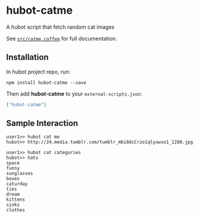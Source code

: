 # hubot-catme

A hubot script that fetch random cat images

See [`src/catme.coffee`](src/catme.coffee) for full documentation.

## Installation

In hubot project repo, run:

`npm install hubot-catme --save`

Then add **hubot-catme** to your `external-scripts.json`:

```json
["hubot-catme"]
```

## Sample Interaction

```
user1>> hubot cat me
hubot>> http://24.media.tumblr.com/tumblr_mbi8dcCrzo1qlyuwso1_1280.jpg

user1>> hubot cat categories
hubot>> hats
space
funny
sunglasses
boxes
caturday
ties
dream
kittens
sinks
clothes
```
